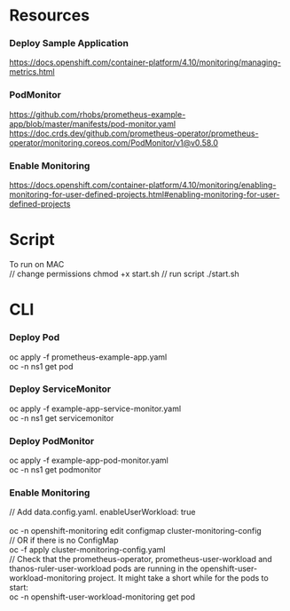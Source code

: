 # Resources 
### Deploy Sample Application 
https://docs.openshift.com/container-platform/4.10/monitoring/managing-metrics.html
### PodMonitor 
https://github.com/rhobs/prometheus-example-app/blob/master/manifests/pod-monitor.yaml
https://doc.crds.dev/github.com/prometheus-operator/prometheus-operator/monitoring.coreos.com/PodMonitor/v1@v0.58.0
### Enable Monitoring 
https://docs.openshift.com/container-platform/4.10/monitoring/enabling-monitoring-for-user-defined-projects.html#enabling-monitoring-for-user-defined-projects

# Script 
To run on MAC </br>
// change permissions
chmod +x start.sh 
// run script 
./start.sh 


# CLI 
### Deploy Pod 
oc apply -f prometheus-example-app.yaml </br>
oc -n ns1 get pod
### Deploy ServiceMonitor 
oc apply -f example-app-service-monitor.yaml </br>
oc -n ns1 get servicemonitor
### Deploy PodMonitor 
oc apply -f example-app-pod-monitor.yaml </br>
oc -n ns1 get podmonitor
### Enable Monitoring  
// Add data.config.yaml. enableUserWorkload: true </br>  
oc -n openshift-monitoring edit configmap cluster-monitoring-config </br>
// OR if there is no ConfigMap </br>
oc -f apply cluster-monitoring-config.yaml </br>
// Check that the prometheus-operator, prometheus-user-workload and thanos-ruler-user-workload pods are running in the openshift-user-workload-monitoring project. It might take a short while for the pods to start:</br>
oc -n openshift-user-workload-monitoring get pod

